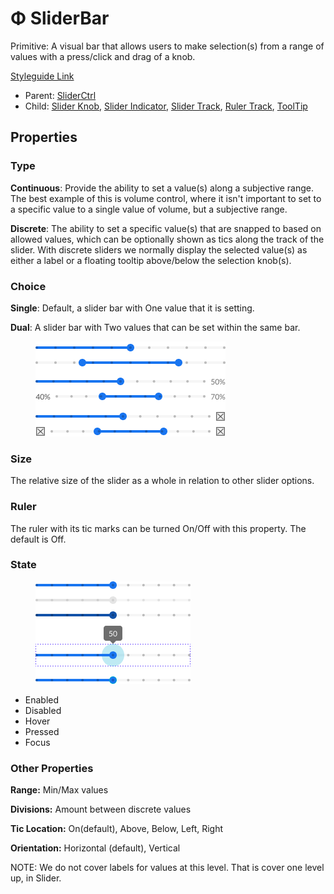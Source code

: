 # Φ SliderBar

Primitive: A visual bar that allows users to make selection(s) from a range of values with a press/click and drag of a knob.

[Styleguide Link](https://zpl.io/a7p4GWp)

* Parent: [SliderCtrl](../)
* Child: [Slider Knob](sliderknob.md), [Slider Indicator](sliderindicator.md), [Slider Track](slidertrack.md), [Ruler Track](rulertrack/), [ToolTip](../../tooltip.md)

## Properties

### Type

**Continuous**: Provide the ability to set a value(s) along a subjective range. The best example of this is volume control, where it isn't important to set to a specific value to a single value of volume, but a subjective range.

**Discrete**: The ability to set a specific value(s) that are snapped to based on allowed values, which can be optionally shown as tics along the track of the slider. With discrete sliders we normally display the selected value(s) as either a label or a floating tooltip above/below the selection knob(s).

### Choice

**Single**: Default, a slider bar with One value that it is setting.

**Dual**: A slider bar with Two values that can be set within the same bar.

<figure><img src="../../../../.gitbook/assets/Slider Bar Double.png" alt=""><figcaption></figcaption></figure>

### Size

The relative size of the slider as a whole in relation to other slider options.

### Ruler

The ruler with its tic marks can be turned On/Off with this property. The default is Off.

### State

<figure><img src="../../../../.gitbook/assets/Slider Bar State.png" alt=""><figcaption></figcaption></figure>

* Enabled
* Disabled
* Hover
* Pressed
* Focus

### Other Properties

**Range:** Min/Max values

**Divisions:** Amount between discrete values

**Tic Location:** On(default), Above, Below, Left, Right

**Orientation:** Horizontal (default), Vertical

NOTE: We do not cover labels for values at this level. That is cover one level up, in Slider.
